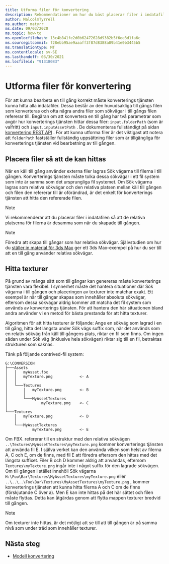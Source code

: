 ```yaml
---
title: Utforma filer för konvertering
description: Rekommendationer om hur du bäst placerar filer i indatafilen.
author: MalcolmTyrrell
ms.author: matyrr
ms.date: 09/03/2020
ms.topic: how-to
ms.openlocfilehash: 13c4b841fe2d0b62472628d9382b5f6ee3d1fa6c
ms.sourcegitcommit: f28ebb95ae9aaaff3f87d8388a09b41e0b3445b5
ms.translationtype: MT
ms.contentlocale: sv-SE
ms.lasthandoff: 03/30/2021
ms.locfileid: "91318083"
---
```

# <a name="laying-out-files-for-conversion"></a>Utforma filer för konvertering

För att kunna bearbeta en till gång korrekt måste konverterings tjänsten kunna hitta alla indatafiler.
Dessa består av den huvudsakliga till gångs filen som konverteras och ofta några andra filer som sökvägar i till gångs filen refererar till.
Begäran om att konvertera en till gång har två parametrar som avgör hur konverterings tjänsten hittar dessa filer: `input.folderPath` (som är valfritt) och `input.inputAssetPath` .
De dokumenteras fullständigt på sidan [konvertering REST API](conversion-rest-api.md) .
För att kunna utforma filer är det viktigast att notera att `folderPath` fastställer fullständig uppsättning filer som är tillgängliga för konverterings tjänsten vid bearbetning av till gången.

## <a name="placing-files-so-they-can-be-found"></a>Placera filer så att de kan hittas

När en käll till gång använder externa filer lagras Sök vägarna till filerna i till gången.
Konverterings tjänsten måste tolka dessa sökvägar i ett fil system som inte är samma som det ursprungliga fil systemet.
Om Sök vägarna lagras som relativa sökvägar och den relativa platsen mellan käll till gången och filen den refererar till är oförändrad, är det enkelt för konverterings tjänsten att hitta den refererade filen.

> [!Note]
> Vi rekommenderar att du placerar filer i indatafilen så att de relativa platserna för filerna är desamma som när du skapade till gången.

> [!Note]
> Föredra att skapa till gångar som har relativa sökvägar.
> Självstudien om hur du [ställer in material för 3ds Max](../../tutorials/modeling/3dsmax-material-setup.md) ger ett 3ds Max-exempel på hur du ser till att en till gång använder relativa sökvägar.

## <a name="finding-textures"></a>Hitta texturer

På grund av många sätt som till gångar kan genereras måste konverterings tjänsten vara flexibel.
I synnerhet måste det hantera situationer där Sök vägarna i till gången och placeringen av texturer inte matchar exakt.
Ett exempel är när till gångar skapas som innehåller absoluta sökvägar, eftersom dessa sökvägar aldrig kommer att matcha det fil system som används av konverterings tjänsten.
För att hantera den här situationen bland andra använder vi en metod för bästa prestanda för att hitta texturer.

Algoritmen för att hitta texturer är följande: Ange en sökväg som lagrad i en till gång, hitta det längsta under Sök vägs suffix som, när det används som en relativ sökväg från käll till gångens plats, riktar en fil som finns.
Om ingen sådan under Sök väg (inklusive hela sökvägen) riktar sig till en fil, betraktas strukturen som saknas.

Tänk på följande contrived-fil system: 
```
G:\CONVERSION
├───Assets
│   │   myAsset.fbx
│   │   myTexture.png            <- A
│   │
│   └───Textures
│       │   myTexture.png        <- B
│       │
│       └───MyAssetTextures
│               myTexture.png    <- C
│
└───Textures
    │   myTexture.png            <- D
    │
    └───MyAssetTextures
            myTexture.png        <- E
```
Om FBX. refererar till en struktur med den relativa sökvägen `..\Textures\MyAssetTextures\myTexture.png` kommer konverterings tjänsten att använda fil E. I själva verket kan den använda vilken som helst av filerna A, C och E, om de finns, med fil E att föredra eftersom den hittas med det längsta suffixet.
Filer B och D kommer aldrig att användas, eftersom `Textures\myTexture.png` ingår inte i något suffix för den lagrade sökvägen.
Om till gången i stället innehöll Sök vägarna `H:\Foo\Bar\Textures\MyAssetTextures\myTexture.png` eller `..\..\..\Foo\Bar\Textures\MyAssetTextures\myTexture.png` , kommer konverterings tjänsten att kunna hitta filerna A och C om de finns (förskjutande C över a). Men E kan inte hittas på det här sättet och filen måste flyttas.
Detta kan åtgärdas genom att flytta mappen texturer bredvid till gången.

> [!Note]
> Om texturer inte hittas, är det möjligt att se till att till gången är på samma nivå som under träd som innehåller texturer.

## <a name="next-steps"></a>Nästa steg

- [Modell konvertering](model-conversion.md)
